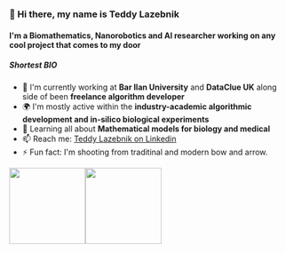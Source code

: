 ### 👋 Hi there, my name is Teddy Lazebnik

#### I'm a Biomathematics, Nanorobotics and AI researcher working on any cool project that comes to my door

##### Shortest BIO

- 🏢 I'm currently working at **Bar Ilan University** and **DataClue UK** along side of been **freelance algorithm developer** 
- 🌍 I'm mostly active within the **industry-academic algorithmic development and in-silico biological experiments**
- 🌱 Learning all about **Mathematical models for biology and medical**
- 📫 Reach me: [Teddy Lazebnik on Linkedin](https://www.linkedin.com/in/teddy-lazebnik/)
- ⚡️ Fun fact: I'm shooting from traditinal and modern bow and arrow.


<img height="137px" src="https://github-readme-stats.vercel.app/api?username=teddy4445&hide_title=true&hide_border=true&show_icons=true&include_all_commits=true&count_private=true&line_height=21&text_color=000&icon_color=000&bg_color=0,ea6161,ffc64d,fffc4d,52fa5a&theme=graywhite" /><img height="137px" src="https://github-readme-stats.vercel.app/api/top-langs/?username=bilardi&hide=html&hide_title=true&hide_border=true&layout=compact&langs_count=8&text_color=000&icon_color=fff&bg_color=0,52fa5a,4dfcff,c64dff&theme=graywhite" />
